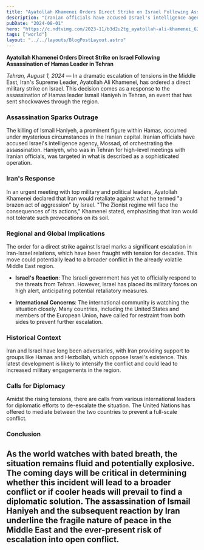 ```yaml
---
title: "Ayatollah Khamenei Orders Direct Strike on Israel Following Assassination of Hamas Leader in Tehran"
description: "Iranian officials have accused Israel's intelligence agency, Mossad, of orchestrating the assassination."
pubDate: "2024-08-01"
hero: "https://c.ndtvimg.com/2023-11/b3d2u2tg_ayatollah-ali-khamenei_625x300_01_November_23.jpeg?im=FeatureCrop,algorithm=dnn,width=1200,height=738"
tags: ["world"]
layout: "../../layouts/BlogPostLayout.astro"
---
```

**Ayatollah Khamenei Orders Direct Strike on Israel Following Assassination of Hamas Leader in Tehran**

*Tehran, August 1, 2024* — In a dramatic escalation of tensions in the Middle East, Iran's Supreme Leader, Ayatollah Ali Khamenei, has ordered a direct military strike on Israel. This decision comes as a response to the assassination of Hamas leader Ismail Haniyeh in Tehran, an event that has sent shockwaves through the region.

### Assassination Sparks Outrage

The killing of Ismail Haniyeh, a prominent figure within Hamas, occurred under mysterious circumstances in the Iranian capital. Iranian officials have accused Israel's intelligence agency, Mossad, of orchestrating the assassination. Haniyeh, who was in Tehran for high-level meetings with Iranian officials, was targeted in what is described as a sophisticated operation.

### Iran's Response

In an urgent meeting with top military and political leaders, Ayatollah Khamenei declared that Iran would retaliate against what he termed "a brazen act of aggression" by Israel. "The Zionist regime will face the consequences of its actions," Khamenei stated, emphasizing that Iran would not tolerate such provocations on its soil.

### Regional and Global Implications

The order for a direct strike against Israel marks a significant escalation in Iran-Israel relations, which have been fraught with tension for decades. This move could potentially lead to a broader conflict in the already volatile Middle East region.

- **Israel's Reaction**: The Israeli government has yet to officially respond to the threats from Tehran. However, Israel has placed its military forces on high alert, anticipating potential retaliatory measures.

- **International Concerns**: The international community is watching the situation closely. Many countries, including the United States and members of the European Union, have called for restraint from both sides to prevent further escalation.

### Historical Context

Iran and Israel have long been adversaries, with Iran providing support to groups like Hamas and Hezbollah, which oppose Israel's existence. This latest development is likely to intensify the conflict and could lead to increased military engagements in the region.

### Calls for Diplomacy

Amidst the rising tensions, there are calls from various international leaders for diplomatic efforts to de-escalate the situation. The United Nations has offered to mediate between the two countries to prevent a full-scale conflict.

### Conclusion

As the world watches with bated breath, the situation remains fluid and potentially explosive. The coming days will be critical in determining whether this incident will lead to a broader conflict or if cooler heads will prevail to find a diplomatic solution. The assassination of Ismail Haniyeh and the subsequent reaction by Iran underline the fragile nature of peace in the Middle East and the ever-present risk of escalation into open conflict.
---